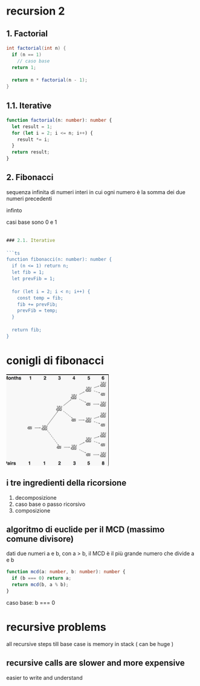 # recursion 2

## 1. Factorial

```cs
int factorial(int n) {
  if (n == 1)
    // caso base
  return 1;

  return n * factorial(n - 1);
}
```

## 1.1. Iterative

```ts
function factorial(n: number): number {
  let result = 1;
  for (let i = 2; i <= n; i++) {
    result *= i;
  }
  return result;
}
```

## 2. Fibonacci

sequenza infinita di numeri interi in cui ogni numero è la somma dei due numeri
precedenti

infinto

casi base sono 0 e 1

````ts

### 2.1. Iterative

```ts
function fibonacci(n: number): number {
  if (n <= 1) return n;
  let fib = 1;
  let prevFib = 1;

  for (let i = 2; i < n; i++) {
    const temp = fib;
    fib += prevFib;
    prevFib = temp;
  }

  return fib;
}
````

# conigli di fibonacci

![](img/2023-11-28-16-53-59.png)

## i tre ingredienti della ricorsione

1. decomposizione
2. caso base o passo ricorsivo
3. composizione

## algoritmo di euclide per il MCD (massimo comune divisore)

dati due numeri a e b, con a > b, il MCD è il più grande numero che divide a e b

```ts
function mcd(a: number, b: number): number {
  if (b === 0) return a;
  return mcd(b, a % b);
}
```

caso base: b === 0

# recursive problems

all recursive steps till base case is memory in stack ( can be huge )

## recursive calls are slower and more expensive

easier to write and understand
